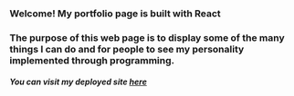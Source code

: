 <h3>Welcome! My portfolio page is built with React<h3>

The purpose of this web page is to display some of the many things I can do and for people to see my personality implemented through programming.

<h5>You can visit my deployed site <a  href='https://kevinyang.herokuapp.com/'  target='_blank'>here<a><h5>